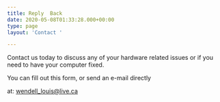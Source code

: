 ```yaml
---
title: Reply  Back
date: 2020-05-08T01:33:28.000+00:00
type: page
layout: 'Contact '

---
```

Contact us today to discuss any of your hardware related issues or if you need to have your computer fixed.

You can fill out this form, or send an e-mail directly

at: wendell_louis@live.ca